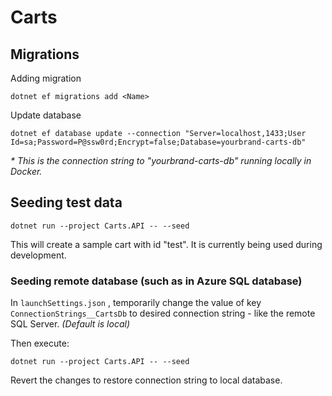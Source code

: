 # Carts

## Migrations

Adding migration

```
dotnet ef migrations add <Name>
```

Update database

```
dotnet ef database update --connection "Server=localhost,1433;User Id=sa;Password=P@ssw0rd;Encrypt=false;Database=yourbrand-carts-db"
```

_* This is the connection string to "yourbrand-carts-db" running locally in Docker._

## Seeding test data

```
dotnet run --project Carts.API -- --seed
```

This will create a sample cart with id "test". It is currently being used during development.

### Seeding remote database (such as in Azure SQL database)

In ``launchSettings.json`` , temporarily change the value of key ``ConnectionStrings__CartsDb`` to desired connection string - like the remote SQL Server. _(Default is local)_

Then execute:

```
dotnet run --project Carts.API -- --seed
```

Revert the changes to restore connection string to local database.

